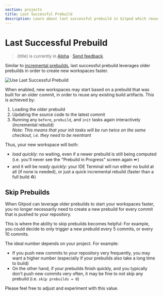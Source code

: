 ```yaml
---
section: projects
title: Last Successful Prebuild
description: Learn about last successful prebuild in Gitpod which reuses older prebuilds to create new ones faster.
---
```


<script context="module">
  export const prerender = true;
</script>

# Last Successful Prebuild

> {title} is currently in [Alpha](/docs/help/public-roadmap/release-cycle) · [Send feedback](https://github.com/gitpod-io/gitpod/issues/15310).

Similar to [incremental prebuilds](/docs/configure/projects/incremental-prebuilds), last successful prebuild leverages older prebuilds in order to create new workspaces faster.

![Use Last Successful Prebuild](../../../static/images/docs/projects/use-last-successful-prebuild.webp)

When enabled, new workspaces may start based on a prebuild that was built for an older commit, in order to reuse any existing build artifacts. This is achieved by:

1. Loading the older prebuild
2. Updating the source code to the latest commit
3. Running any `before`, `prebuild`, and `init` tasks again interactively (incremental rebuild)<br>_Note: This means that your init tasks will be run twice on the same checkout, i.e. they need to be reentrant_

Thus, your new workspace will both:

- _load quickly_: no waiting, even if a newer prebuild is still being computed (i.e. you'll never see the "Prebuild in Progress" screen again ⏩)
- and it will be _ready quickly_: your IDE Terminal will run either no build at all (if none is needed), or just a quick incremental rebuild (faster than a full build ♻️)

## Skip Prebuilds

When Gitpod can leverage older prebuilds to start your workspaces faster, you no longer necessarily need to create a new prebuild for every commit that is pushed to your repository.

This is where the ability to skip prebuilds becomes helpful: For example, you could decide to only trigger a new prebuild every 5 commits, or every 10 commits.

The ideal number depends on your project. For example:

- If you push new commits to your repository very frequently, you may want a higher number (especially if your prebuilds also take a long time to build)
- On the other hand, if your prebuilds finish quickly, and you typically don't push new commits very often, it may be fine to not skip any prebuild (i.e. `skip prebuilds = 0`)

Please feel free to adjust and experiment with this value.
